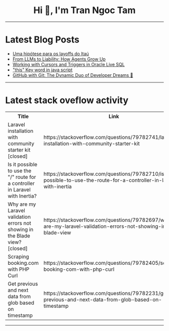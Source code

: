 <h1 align="center">Hi 👋, I'm Tran Ngoc Tam</h1>

---

# Latest Blog Posts 
<!-- BLOG-POST-LIST:START -->
- [Uma hipótese para os layoffs do Itaú](https://dev.to/talking-about-testing/uma-hipotese-para-os-layoffs-do-itau-304f)
- [From LLMs to Liability: How Agents Grow Up](https://dev.to/narednra_reddyyadama_d64/from-llms-to-liability-how-agents-grow-up-3ndi)
- [Working with Cursors and Triggers in Oracle Live SQL](https://dev.to/lohita_blue_d6409977eec4c/working-with-cursors-and-triggers-in-oracle-live-sql-i72)
- [&quot;this&quot; Key word in java script](https://dev.to/arokiya_kithiyon_1f2bad36/this-key-word-in-java-script-gda)
- [GitHub with Git: The Dynamic Duo of Developer Dreams 🚀](https://dev.to/manishpcp/github-with-git-the-dynamic-duo-of-developer-dreams-5055)
<!-- BLOG-POST-LIST:END -->

---

# Latest stack oveflow activity
<table>
  <tr><th>Title</th><th>Link</th></tr>
  <!-- STACKOVERFLOW:START --><tr><td>Laravel installation with community starter kit [closed]</td><td>https://stackoverflow.com/questions/79782741/laravel-installation-with-community-starter-kit</td></tr><tr><td>Is it possible to use the &quot;/&quot; route for a controller in Laravel with Inertia?</td><td>https://stackoverflow.com/questions/79782710/is-it-possible-to-use-the-route-for-a-controller-in-laravel-with-inertia</td></tr><tr><td>Why are my Laravel validation errors not showing in the Blade view? [closed]</td><td>https://stackoverflow.com/questions/79782697/why-are-my-laravel-validation-errors-not-showing-in-the-blade-view</td></tr><tr><td>Scraping booking.com with PHP Curl</td><td>https://stackoverflow.com/questions/79782405/scraping-booking-com-with-php-curl</td></tr><tr><td>Get previous and next data from glob based on timestamp</td><td>https://stackoverflow.com/questions/79782231/get-previous-and-next-data-from-glob-based-on-timestamp</td></tr><!-- STACKOVERFLOW:END -->
</table>

---


